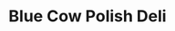 ---
title: "Blue Cow Polish Deli"
url: /lake-in-the-hills/blue-cow-polish-deli/
shop: convenience
---